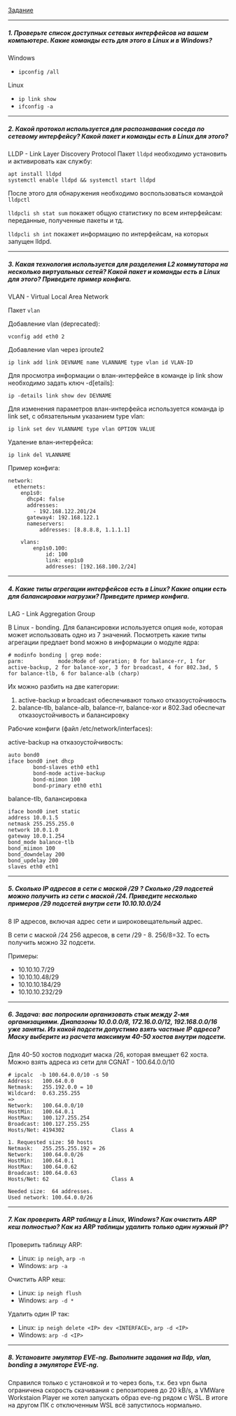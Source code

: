 [Задание](https://github.com/netology-code/sysadm-homeworks/blob/devsys10/03-sysadmin-07-net/README.md)

---
##### 1. Проверьте список доступных сетевых интерфейсов на вашем компьютере. Какие команды есть для этого в Linux и в Windows?
Windows
- `ipconfig /all`

Linux 
- `ip link show`
- `ifconfig -a`

---
##### 2. Какой протокол используется для распознавания соседа по сетевому интерфейсу? Какой пакет и команды есть в Linux для этого?

LLDP - Link Layer Discovery Protocol
Пакет `lldpd` необходимо установить и активировать как службу:
```shell
apt install lldpd
systemctl enable lldpd && systemctl start lldpd
```
После этого для обнаружения необходимо воспользоваться командой `lldpctl`

`lldpcli sh stat sum` покажет общую статистику по всем интерфейсам: переданные, полученные пакеты и тд.

`lldpcli sh int` покажет информацию по интерфейсам, на которых запущен lldpd.

---
##### 3. Какая технология используется для разделения L2 коммутатора на несколько виртуальных сетей? Какой пакет и команды есть в Linux для этого? Приведите пример конфига.

VLAN - Virtual Local Area Network

Пакет `vlan`

Добавление vlan (deprecated):
```shell
vconfig add eth0 2
```
Добавление vlan через iproute2
```shell
ip link add link DEVNAME name VLANNAME type vlan id VLAN-ID
```
Для просмотра информации о влан-интерфейсе в команде ip link show необходимо задать ключ -d[etails]:
```shell
ip -details link show dev DEVNAME
```
Для изменения параметров влан-интерфейса используется команда ip link set, с обязательным указанием type vlan:
```shell
ip link set dev VLANNAME type vlan OPTION VALUE
```
Удаление влан-интерфейса:
```shell
ip link del VLANNAME
```
Пример конфига:
```shell
network:
  ethernets:
    enp1s0:
      dhcp4: false
      addresses:
        - 192.168.122.201/24
      gateway4: 192.168.122.1
      nameservers:
          addresses: [8.8.8.8, 1.1.1.1]

    vlans:
        enp1s0.100:
            id: 100
            link: enp1s0
            addresses: [192.168.100.2/24]
```

---
##### 4. Какие типы агрегации интерфейсов есть в Linux? Какие опции есть для балансировки нагрузки? Приведите пример конфига.

LAG - Link Aggregation Group

В Linux - bonding. Для балансировки используется опция `mode`, которая может использовать одно из 7 значений. Посмотреть какие типы агрегации предлает bond можно в информации о модуле ядра:
```shell
# modinfo bonding | grep mode:
parm:           mode:Mode of operation; 0 for balance-rr, 1 for active-backup, 2 for balance-xor, 3 for broadcast, 4 for 802.3ad, 5 for balance-tlb, 6 for balance-alb (charp)
```

Их можно разбить на две категории:

1) active-backup и broadcast обеспечивают только отказоустойчивость
2) balance-tlb, balance-alb, balance-rr, balance-xor и 802.3ad обеспечат отказоустойчивость и балансировку

Рабочие конфиги (файл /etc/network/interfaces):

active-backup на отказоустойчивость:
```shell
auto bond0
iface bond0 inet dhcp
        bond-slaves eth0 eth1
        bond-mode active-backup
        bond-miimon 100
        bond-primary eth0 eth1

```

balance-tlb, балансировка
```shell
iface bond0 inet static
address 10.0.1.5
netmask 255.255.255.0
network 10.0.1.0
gateway 10.0.1.254
bond_mode balance-tlb
bond_miimon 100
bond_downdelay 200
bond_updelay 200
slaves eth0 eth1
```

---
##### 5. Сколько IP адресов в сети с маской /29 ? Сколько /29 подсетей можно получить из сети с маской /24. Приведите несколько примеров /29 подсетей внутри сети 10.10.10.0/24

8 IP адресов, включая адрес сети и широковещательный адрес.

В сети с маской /24 256 адресов, в сети /29 - 8. 256/8=32. То есть получить можно 32 подсети.

Примеры:
- 10.10.10.7/29
- 10.10.10.48/29
- 10.10.10.184/29
- 10.10.10.232/29

---
##### 6. Задача: вас попросили организовать стык между 2-мя организациями. Диапазоны 10.0.0.0/8, 172.16.0.0/12, 192.168.0.0/16 уже заняты. Из какой подсети допустимо взять частные IP адреса? Маску выберите из расчета максимум 40-50 хостов внутри подсети.

Для 40-50 хостов подходит маска /26, которая вмещает 62 хоста.
Можно взять адреса из сети для CGNAT - 100.64.0.0/10
```shell
# ipcalc  -b 100.64.0.0/10 -s 50
Address:   100.64.0.0
Netmask:   255.192.0.0 = 10
Wildcard:  0.63.255.255
=>
Network:   100.64.0.0/10
HostMin:   100.64.0.1
HostMax:   100.127.255.254
Broadcast: 100.127.255.255
Hosts/Net: 4194302               Class A

1. Requested size: 50 hosts
Netmask:   255.255.255.192 = 26
Network:   100.64.0.0/26
HostMin:   100.64.0.1
HostMax:   100.64.0.62
Broadcast: 100.64.0.63
Hosts/Net: 62                    Class A

Needed size:  64 addresses.
Used network: 100.64.0.0/26
```

---
##### 7. Как проверить ARP таблицу в Linux, Windows? Как очистить ARP кеш полностью? Как из ARP таблицы удалить только один нужный IP?

Проверить таблицу ARP:
- Linux: `ip neigh`, `arp -n`
- Windows: `arp -a`

Очистить ARP кеш:
- Linux: `ip neigh flush`
- Windows: `arp -d *`

Удалить один IP так:
- Linux: `ip neigh delete <IP> dev <INTERFACE>`, `arp -d <IP>`
- Windows: `arp -d <IP>`

---
##### 8. Установите эмулятор EVE-ng. Выполните задания на lldp, vlan, bonding в эмуляторе EVE-ng.

Справился только с установкой и то через боль, т.к. без vpn была ограничена скорость скачивания с репозиториев до 20 kB/s, а VMWare Workstaion Player не хотел запускать образ eve-ng рядом с WSL. В итоге на другом ПК с отключенным WSL всё запустилось нормально.